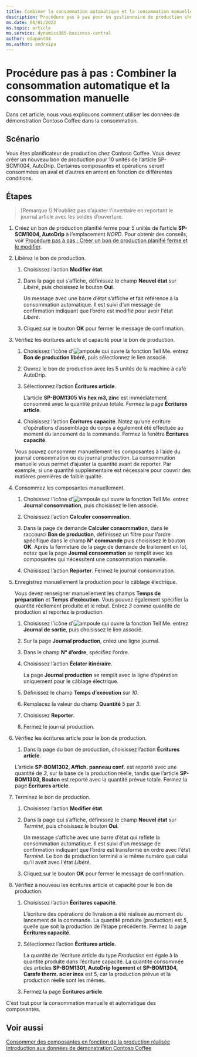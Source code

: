 ```yaml
---
title: Combiner la consommation automatique et la consommation manuelle
description: Procédure pas à pas pour un gestionnaire de production chez Contoso Coffee qui souhaite combiner la consommation automatique et et la consommation manuelle.
ms.date: 04/01/2022
ms.topic: article
ms.service: dynamics365-business-central
author: edupont04
ms.author: andreipa
---
```


# <a name="walkthrough-combine-automatic-and-manual-flushing"></a><a name="walkthrough-combine-automatic-and-manual-flushing"></a><a name="walkthrough-combine-automatic-and-manual-flushing"></a>Procédure pas à pas : Combiner la consommation automatique et la consommation manuelle

Dans cet article, nous vous expliquons comment utiliser les données de démonstration Contoso Coffee dans la consommation.  

## <a name="scenario"></a><a name="scenario"></a><a name="scenario"></a>Scénario

Vous êtes planificateur de production chez Contoso Coffee. Vous devez créer un nouveau bon de production pour 10 unités de l’article SP-SCM1004, AutoDrip. Certaines composantes et opérations seront consommées en aval et d’autres en amont en fonction de différentes conditions.

## <a name="steps"></a><a name="steps"></a><a name="steps"></a>Étapes

> [Remarque !] N’oubliez pas d’ajuster l'inventaire en reportant le journal article avec les soldes d’ouverture.

1. Créez un bon de production planifié ferme pour 5 unités de l’article **SP-SCM1004, AutoDrip** à l’emplacement *NORD*. Pour obtenir des conseils, voir [Procédure pas à pas : Créer un bon de production planifié ferme et le modifier](create-firm-planned-production-order-change.md).  

2. Libérez le bon de production.

    1. Choisissez l’action **Modifier état**.  

    2. Dans la page qui s’affiche, définissez le champ **Nouvel état** sur *Libéré*, puis choisissez le bouton **Oui**.  

        Un message avec une barre d’état s’affiche et fait référence à la consommation automatique. Il est suivi d’un message de confirmation indiquant que l’ordre est modifié pour avoir l'état *Libéré*.  

    3. Cliquez sur le bouton **OK** pour fermer le message de confirmation.

3. Vérifiez les écritures article et capacité pour le bon de production.

    1. Choisissez l'icône d'![ampoule qui ouvre la fonction Tell Me.](../../media/ui-search/search_small.png "Dites-moi ce que vous voulez faire") entrez **Bon de production libéré**, puis sélectionnez le lien associé.  

    2. Ouvrez le bon de production avec les 5 unités de la machine à café AutoDrip.  

    3. Sélectionnez l’action **Écritures article**.  

        L’article **SP-BOM1305 Vis hex m3, zinc** est immédiatement consommé avec la quantité prévue totale. Fermez la page **Écritures article**.  

    4. Choisissez l’action **Écritures capacité**.  Notez qu’une écriture d’opérations d’assemblage du corps a également été effectuée au moment du lancement de la commande. Fermez la fenêtre **Écritures capacité**.

    Vous pouvez consommer manuellement les composantes à l’aide du journal consommation ou du journal production. La consommation manuelle vous permet d’ajuster la quantité avant de reporter. Par exemple, si une quantité supplémentaire est nécessaire pour couvrir des matières premières de faible qualité.
4. Consommez les composantes manuellement.  
    1. Choisissez l'icône d'![ampoule qui ouvre la fonction Tell Me.](../../media/ui-search/search_small.png "Dites-moi ce que vous voulez faire") entrez **Journal consommation**, puis choisissez le lien associé.  

    2. Choisissez l’action **Calculer consommation**.  

    3. Dans la page de demande **Calculer consommation**, dans le raccourci **Bon de production**, définissez un filtre pour l’ordre spécifique dans le champ **N° commande** puis choisissez le bouton **OK**. Après la fermeture de la page de demande de traitement en lot, notez que la page **Journal consommation** se remplit avec les composantes qui nécessitent une consommation manuelle.

    4. Choisissez l’action **Reporter**. Fermez le journal consommation.

5. Enregistrez manuellement la production pour le câblage électrique.  

    Vous devez renseigner manuellement les champs **Temps de préparation** et **Temps d’exécution**. Vous pouvez également spécifier la quantité réellement produite et le rebut. Entrez *3* comme quantité de production et reportez la production.

    1. Choisissez l'icône d'![ampoule qui ouvre la fonction Tell Me.](../../media/ui-search/search_small.png "Dites-moi ce que vous voulez faire") entrez **Journal de sortie**, puis choisissez le lien associé.  

    2. Sur la page **Journal production**, créez une ligne journal.  

    3. Dans le champ **N° d’ordre**, spécifiez l’ordre.  

    4. Choisissez l’action **Éclater itinéraire**.  

        La page **Journal production** se remplit avec la ligne d’opération uniquement pour le câblage électrique.

    5. Définissez le champ **Temps d’exécution** sur *10*.  

    6. Remplacez la valeur du champ **Quantité** *5* par *3*.

    7. Choisissez **Reporter**.  
    8. Fermez le journal production.

6. Vérifiez les écritures article pour le bon de production.

    1. Dans la page du bon de production, choisissez l’action **Écritures article**.  

    L’article **SP-BOM1302, Affich. panneau conf.** est reporté avec une quantité de *3*, sur la base de la production réelle, tandis que l’article **SP-BOM1303, Bouton** est reporté avec la quantité prévue totale. Fermez la page **Écritures article**.

7. Terminez le bon de production.  

    1. Choisissez l’action **Modifier état**.
    2. Dans la page qui s’affiche, définissez le champ **Nouvel état** sur *Terminé*, puis choisissez le bouton **Oui**.  

        Un message s’affiche avec une barre d’état qui reflète la consommation automatique. Il est suivi d’un message de confirmation indiquant que l’ordre est transformé en ordre avec l'état *Terminé*. Le bon de production terminé a le même numéro que celui qu’il avait avec l'état *Libéré*.
    3. Cliquez sur le bouton **OK** pour fermer le message de confirmation.

8. Vérifiez à nouveau les écritures article et capacité pour le bon de production.

    1. Choisissez l’action **Écritures capacité**.  

        L’écriture des opérations de livraison a été réalisée au moment du lancement de la commande. La quantité produite (production) est *5*, quelle que soit la production de l’étape précédente. Fermez la page **Écritures capacité**.

    2. Sélectionnez l’action **Écritures article**.  

        La quantité de l’écriture article du type *Production* est égale à la quantité produite dans l’écriture capacité. La quantité consommée des articles **SP-BOM1301, AutoDrip logement** et **SP-BOM1304, Carafe therm. acier inox** est 5, car la production prévue et la production réelle sont les mêmes. 

    3. Fermez la page **Écritures article**.  

C’est tout pour la consommation manuelle et automatique des composantes.

## <a name="see-also"></a><a name="see-also"></a><a name="see-also"></a>Voir aussi

[Consommer des composantes en fonction de la production réalisée](../../production-how-to-flush-components-according-to-operation-output.md)  
[Introduction aux données de démonstration Contoso Coffee](contoso-coffee-manufacturing-intro.md)  

